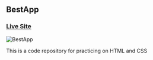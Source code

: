 ## BestApp

### [Live Site](https://majidalilouch.github.io/BestApp)

![BestApp](https://www.dropbox.com/s/2lo8p5vgzdj7bs1/leon.png?dl=0)

This is a code repository for practicing on HTML and CSS

